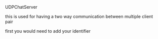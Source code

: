 UDPChatServer


this is used for having a two way communication between multiple client pair

first you would need to add your identifier
